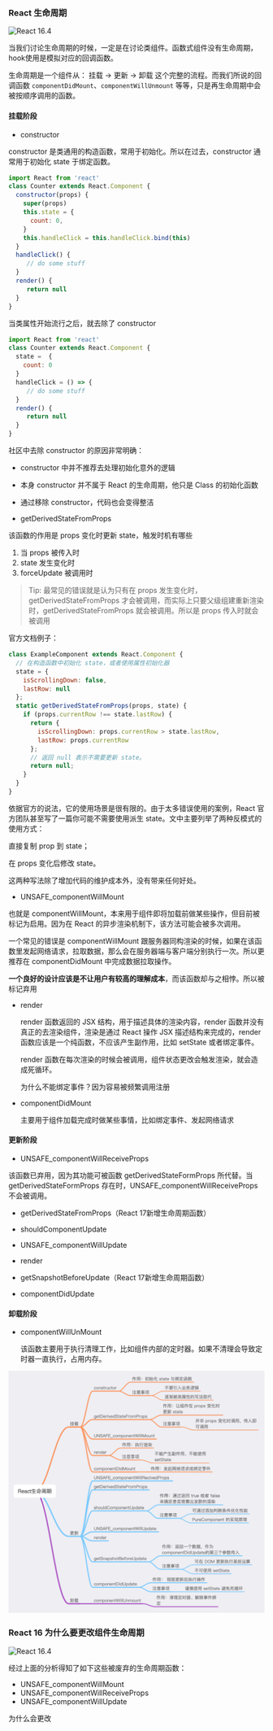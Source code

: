 ### React 生命周期

![React 16.4](https://user-images.githubusercontent.com/15181620/129828195-5bf183a0-771e-4d9b-aba3-c62e706f3360.png)

当我们讨论生命周期的时候，一定是在讨论类组件。函数式组件没有生命周期，hook使用是模拟对应的回调函数。

生命周期是一个组件从： 挂载 -> 更新 -> 卸载 这个完整的流程。而我们所说的回调函数 `componentDidMount`、`componentWillUnmount` 等等，只是再生命周期中会被按顺序调用的函数。

#### 挂载阶段

* constructor

constructor 是类通用的构造函数，常用于初始化。所以在过去，constructor 通常用于初始化 state 于绑定函数。

```js
import React from 'react'
class Counter extends React.Component {
  constructor(props) {
    super(props)
    this.state = {
      count: 0,
    }
    this.handleClick = this.handleClick.bind(this)
  }
  handleClick() {
     // do some stuff
  }
  render() {
     return null
  }
}
```

当类属性开始流行之后，就去除了 constructor

```js
import React from 'react'
class Counter extends React.Component {
  state =  {
    count: 0
  }
  handleClick = () => {
     // do some stuff
  }
  render() {
     return null
  }
}
```

社区中去除 constructor 的原因非常明确：

* constructor 中并不推荐去处理初始化意外的逻辑
* 本身 constructor 并不属于 React 的生命周期，他只是 Class 的初始化函数
* 通过移除 constructor，代码也会变得整洁

* getDerivedStateFromProps

该函数的作用是 props 变化时更新 state，触发时机有哪些

  1. 当 props 被传入时
  2. state 发生变化时
  3. forceUpdate 被调用时

> Tip: 最常见的错误就是认为只有在 props 发生变化时，getDerivedStateFromProps 才会被调用，而实际上只要父级组建重新渲染时，getDerivedStateFromProps 就会被调用。所以是 props 传入时就会被调用

官方文档例子：
```js
class ExampleComponent extends React.Component {
  // 在构造函数中初始化 state，或者使用属性初始化器
  state = {
    isScrollingDown: false,
    lastRow: null
  };
  static getDerivedStateFromProps(props, state) {
    if (props.currentRow !== state.lastRow) {
      return {
        isScrollingDown: props.currentRow > state.lastRow,
        lastRow: props.currentRow
      };
      // 返回 null 表示不需要更新 state。
      return null;
    }
  }
}
```
依据官方的说法，它的使用场景是很有限的。由于太多错误使用的案例，React 官方团队甚至写了一篇你可能不需要使用派生 state。文中主要列举了两种反模式的使用方式：

直接复制 prop 到 state；

在 props 变化后修改 state。

这两种写法除了增加代码的维护成本外，没有带来任何好处。

* UNSAFE_componentWillMount

也就是 componentWillMount，本来用于组件即将加载前做某些操作，但目前被标记为启用。因为在 React 的异步渲染机制下，该方法可能会被多次调用。

一个常见的错误是 componentWillMount 跟服务器同构渲染的时候，如果在该函数里发起网络请求，拉取数据，那么会在服务器端与客户端分别执行一次。所以更推荐在 componentDidMount 中完成数据拉取操作。

**一个良好的设计应该是不让用户有较高的理解成本**，而该函数却与之相悖。所以被标记弃用

* render

  render 函数返回的 JSX 结构，用于描述具体的渲染内容，render 函数并没有真正的去渲染组件，渲染是通过 React 操作 JSX 描述结构来完成的，render 函数应该是一个纯函数，不应该产生副作用，比如 setState 或者绑定事件。

  render 函数在每次渲染的时候会被调用，组件状态更改会触发渲染，就会造成死循环。

  为什么不能绑定事件？因为容易被频繁调用注册

* componentDidMount

  主要用于组件加载完成时做某些事情，比如绑定事件、发起网络请求

#### 更新阶段

* UNSAFE_componentWillReceiveProps

该函数已弃用，因为其功能可被函数 getDerivedStateFormProps 所代替。当 getDerivedStateFormProps 存在时，UNSAFE_componentWillReceiveProps 不会被调用。

* getDerivedStateFromProps（React 17新增生命周期函数）

* shouldComponentUpdate



* UNSAFE_componentWillUpdate
* render
* getSnapshotBeforeUpdate（React 17新增生命周期函数）
* componentDidUpdate

#### 卸载阶段

* componentWillUnMount

  该函数主要用于执行清理工作，比如组件内部的定时器。如果不清理会导致定时器一直执行，占用内存。

![react生命周期](https://github.com/liuswin/notes/blob/master/React/assets/react%E7%94%9F%E5%91%BD%E5%91%A8%E6%9C%9F.png)

### React 16 为什么要更改组件生命周期

![React 16.4](https://user-images.githubusercontent.com/15181620/129828195-5bf183a0-771e-4d9b-aba3-c62e706f3360.png)

经过上面的分析得知了如下这些被废弃的生命周期函数：

* UNSAFE_componentWillMount
* UNSAFE_componentWillReceiveProps
* UNSAFE_componentWillUpdate

为什么会更改
